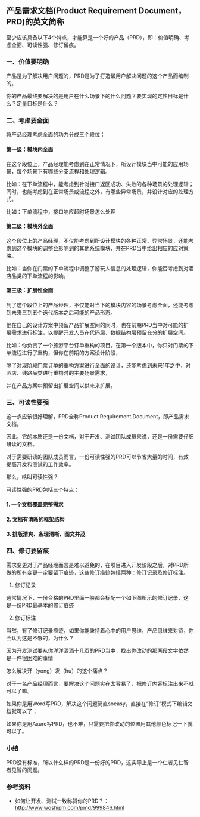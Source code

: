 ## 产品需求文档(Product Requirement Document，PRD)的英文简称

至少应该具备以下4个特点，才能算是一个好的产品（PRD），即：价值明确、考虑全面、可读性强、修订留痕。

### 一、价值要明确

产品是为了解决用户问题的，PRD是为了打造帮用户解决问题的这个产品而编制的。

你的产品最终要解决的是用户在什么场景下的什么问题？要实现的定性目标是什么？定量目标是什么？

### 二、考虑要全面

将产品经理考虑全面的功力分成三个段位：

#### 第一级：模块内全面
  在这个段位上，产品经理能考虑到在正常情况下，所设计模块当中可能的应用场景，每个场景下有哪些分支流程和处理逻辑。

比如：在下单流程中，能考虑到针对接口返回成功、失败的各种场景的处理逻辑；同时，也能考虑到在正常场景或流程之外，有哪些异常场景，并设计对应的处理方式。

比如：下单流程中，接口响应超时场景怎么处理


#### 第二级：模块外全面
  这个段位上的产品经理，不仅能考虑到所设计模块的各种正常、异常场景，还能考虑到这个模块的调整会影响到的其他系统模块，并在PRD当中给出相应的应对策略。

比如：当你在门票的下单流程中调整了游玩人信息的处理逻辑，你能否考虑到对酒店品类的下单流程的影响。

#### 第三极：扩展性全面
  到了这个段位上的产品经理，不仅能对当下的模块内容的场景考虑全面，还能考虑到未来三到五个迭代版本之后可能的产品形态。

他在自己的设计方案中预留产品扩展空间的同时，也在前期PRD当中对可能的扩展需求进行标注，以提醒开发人员在代码层、数据结构层预留充分的扩展空间。

比如：你负责了一个旅游平台订单重构的项目。在第一个版本中，你只对门票的下单流程进行了重构，但你在前期的方案设计阶段，

除了对现阶段门票订单的重构方案进行全面的设计，还能考虑到未来1年之中，对酒店、线路品类进行重构时的主要场景需求，

并在产品方案中预留出扩展空间以供未来扩展。

### 三、可读性要强

这一点应该很好理解，PRD全称Product Requirement Document，即产品需求文档。

因此，它的本质还是一份文档，对于开发、测试团队成员来说，还是一份需要仔细研读的文档。

对于需要研读的团队成员而言，一份可读性强的PRD可以节省大量的时间，有效提高开发和测试的工作效率。

那么，啥叫可读性强？

可读性强的PRD包括三个特点：

#### 1. 一个文档覆盖完整需求

#### 2. 文档有清晰的框架结构

#### 3. 排版清爽、条理清晰、图文并茂

### 四、修订要留痕

需求变更对于产品经理而言是难以避免的，在项目进入开发阶段之后，对PRD所做的所有变更一定要留下痕迹，这些修订痕迹包括两种：修订记录及修订标注。

1. 修订记录

通常情况下，一份合格的PRD里面一般都会标配一个如下图所示的修订记录，这是一份PRD最基本的修订痕迹

2. 修订标注

当然，有了修订记录痕迹，如果你能秉持着心中的用户思维，产品思维来对待，你会认为这是不够的，为什么？

因为开发测试要从你洋洋洒洒十几页的PRD当中，找出你改动的那两段文字依然是一件很困难的事情

怎么解决开（yong）发（hu）的这个痛点？

对于一名产品经理而言，要解决这个问题实在太容易了，把修订内容标注出来不就可以了嘛。

如果你是用Word写PRD，解决这个问题简直soeasy，直接在“修订”模式下编辑文档就可以了；

如果你是用Axure写PRD，也不难，只需要把你改动的位置用其他颜色标记一下就可以了。

### 小结

PRD没有标准，所以什么样的PRD是一份好的PRD，这实际上是一个仁者见仁智者见智的问题。


### 参考资料
* 如何让开发、测试一致称赞你的PRD？：http://www.woshipm.com/pmd/999846.html
